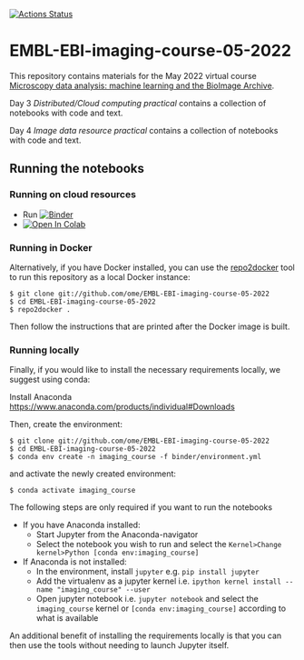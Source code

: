 [![Actions Status](https://github.com/ome/EMBL-EBI-imaging-course-05-2022/workflows/repo2docker/badge.svg)](https://github.com/ome/EMBL-EBI-imaging-course-05-2022/actions)

# EMBL-EBI-imaging-course-05-2022

This repository contains materials for the May 2022 virtual course [Microscopy data analysis: machine learning and the BioImage Archive]( https://www.ebi.ac.uk/training/events/microscopy-data-analysis-machine-learning-and-bioimage-archive-2022).

Day 3 *Distributed/Cloud computing practical* contains a collection of notebooks with code and text.

Day 4 *Image data resource practical* contains a collection of notebooks with code and text.


## Running the notebooks

### Running on cloud resources

* Run [![Binder](https://mybinder.org/badge_logo.svg)](https://mybinder.org/v2/gh/ome/EMBL-EBI-imaging-course-05-2022/main)
* [![Open In Colab](https://colab.research.google.com/assets/colab-badge.svg)](https://colab.research.google.com/github/ome/EMBL-EBI-imaging-course-05-2022/)

### Running in Docker


Alternatively, if you have Docker installed, you can use the [repo2docker](https://repo2docker.readthedocs.io/en/latest/)
tool to run this repository as a local Docker instance:

    $ git clone git://github.com/ome/EMBL-EBI-imaging-course-05-2022
    $ cd EMBL-EBI-imaging-course-05-2022
    $ repo2docker .

Then follow the instructions that are printed after the Docker image is built.


### Running locally

Finally, if you would like to install the necessary requirements locally,
we suggest using conda:

Install Anaconda https://www.anaconda.com/products/individual#Downloads

Then, create the environment:

    $ git clone git://github.com/ome/EMBL-EBI-imaging-course-05-2022
    $ cd EMBL-EBI-imaging-course-05-2022
    $ conda env create -n imaging_course -f binder/environment.yml

and activate the newly created environment:

    $ conda activate imaging_course

The following steps are only required if you want to run the notebooks

* If you have Anaconda installed:
  * Start Jupyter from the Anaconda-navigator
  * Select the notebook you wish to run and select the ``Kernel>Change kernel>Python [conda env:imaging_course]``
* If Anaconda is not installed:
  * In the environment, install ``jupyter`` e.g. ``pip install jupyter``
  * Add the virtualenv as a jupyter kernel i.e. ``ipython kernel install --name "imaging_course" --user``
  * Open jupyter notebook i.e. ``jupyter notebook`` and select the ``imaging_course`` kernel or ``[conda env:imaging_course]`` according to what is available


An additional benefit of installing the requirements locally is that you
can then use the tools without needing to launch Jupyter itself.
